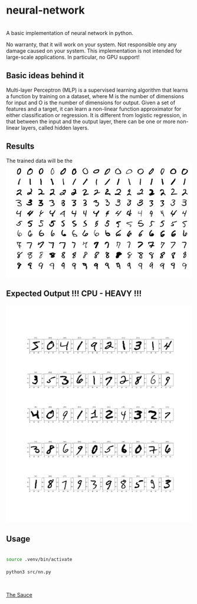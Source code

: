 # neural-network
<br>
A basic implementation of neural network in python.

No warranty, that it will work on your system.
Not responsible ony any damage caused on your system.
This implementation is not intended for large-scale applications. In particular, no GPU support!

## Basic ideas behind it
Multi-layer Perceptron (MLP) is a supervised learning algorithm that learns a function
by training on a dataset, where M is the number of dimensions for input and O is the number of dimensions for output.
Given a set of features and a target, it can learn a non-linear function approximator for either classification or regression.
It is different from logistic regression, in that between the input and the output layer, there can be one or more non-linear layers, called hidden layers.

## Results
The trained data will be the ![MINST dataset](/assets/mnist-img/MnistExamples.png)

## Expected Output !!! CPU - HEAVY !!!

![Figure_1](/assets/Figure_1.png)



## Usage
```bash

source .venv/bin/activate

python3 src/nn.py

```

<br>

[The Sauce](https://scikit-learn.org/stable/modules/neural_networks_supervised.html)
